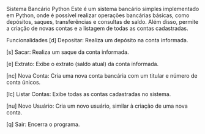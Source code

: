 Sistema Bancário Python
Este é um sistema bancário simples implementado em Python, onde é possível realizar operações bancárias básicas, como depósitos, saques, transferências e consultas de saldo. Além disso, permite a criação de novas contas e a listagem de todas as contas cadastradas.

Funcionalidades
[d] Depositar: Realiza um depósito na conta informada.

[s] Sacar: Realiza um saque da conta informada.

[e] Extrato: Exibe o extrato (saldo atual) da conta informada.

[nc] Nova Conta: Cria uma nova conta bancária com um titular e número de conta únicos.

[lc] Listar Contas: Exibe todas as contas cadastradas no sistema.

[nu] Novo Usuário: Cria um novo usuário, similar à criação de uma nova conta.

[q] Sair: Encerra o programa.
